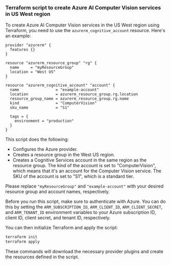 ### Terraform script to create Azure AI Computer Vision services in US West region

To create Azure AI Computer Vision services in the US West region using Terraform, you need to use the `azurerm_cognitive_account` resource. Here's an example:

```hcl
provider "azurerm" {
  features {}
}

resource "azurerm_resource_group" "rg" {
  name     = "myResourceGroup"
  location = "West US"
}

resource "azurerm_cognitive_account" "account" {
  name                = "example-account"
  location            = azurerm_resource_group.rg.location
  resource_group_name = azurerm_resource_group.rg.name
  kind                = "ComputerVision"
  sku_name            = "S1"

  tags = {
    environment = "production"
  }
}
```

This script does the following:

- Configures the Azure provider.
- Creates a resource group in the West US region.
- Creates a Cognitive Services account in the same region as the resource group. The kind of the account is set to "ComputerVision", which means that it's an account for the Computer Vision service. The SKU of the account is set to "S1", which is a standard tier.

Please replace `"myResourceGroup"` and `"example-account"` with your desired resource group and account names, respectively.

Before you run this script, make sure to authenticate with Azure. You can do this by setting the `ARM_SUBSCRIPTION_ID`, `ARM_CLIENT_ID`, `ARM_CLIENT_SECRET`, and `ARM_TENANT_ID` environment variables to your Azure subscription ID, client ID, client secret, and tenant ID, respectively.

You can then initialize Terraform and apply the script:

```bash
terraform init
terraform apply
```

These commands will download the necessary provider plugins and create the resources defined in the script.
